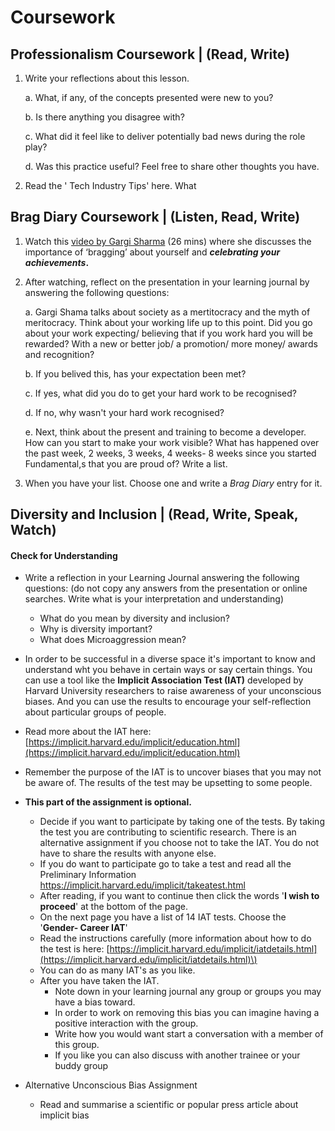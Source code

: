# Coursework

## Professionalism Coursework \| \(Read, Write\)

1. Write your reflections about this lesson. 

   a. What, if any, of the concepts presented were new to you? 

   b. Is there anything you disagree with? 

   c. What did it feel like to deliver potentially bad news during the role play? 

   d. Was this practice useful? Feel free to share other thoughts you have.

2. Read the ' Tech Industry Tips' here. What 



## Brag Diary Coursework \|  \(Listen, Read, Write\) 

1. Watch this [video by Gargi Sharma](https://yougotthis.io/2020-birmingham-gargi-sharma/) \(26 mins\) where she discusses the importance of ‘bragging’ about yourself and _**celebrating your achievements**_**.** 
2. After watching, reflect on the presentation in your learning journal by answering the following questions:

   a. Gargi Shama talks about society as a mertitocracy and the myth of meritocracy.  Think about your working life up to this point. Did you go about your work expecting/ believing that if you work hard you will be rewarded? With a new or better job/ a promotion/ more money/ awards and recognition?

   b. If you belived this, has your expectation been met?   

   c. If yes, what did you do to get your hard work to be recognised?

   d. If no, why wasn't your hard work recognised?

   e. Next, think about the present and training to become a developer.  How can you start to make your work visible? What has happened over the past week, 2 weeks, 3 weeks, 4 weeks- 8 weeks since you started Fundamental,s that you are proud of? Write a list. 

3. When you have your list. Choose one and write a _Brag Diary_ entry for it. 

## Diversity and Inclusion \| \(Read, Write, Speak, Watch\)

#### Check for Understanding

* Write a reflection in your Learning Journal answering the following questions: \(do not copy any answers from the presentation or online searches. Write what is your interpretation and understanding\)

  * What do you mean by diversity and inclusion?
  * Why is diversity important?
  * What does Microaggression mean?

* In order to be successful in a diverse space it's important to know and understand wht you behave in certain ways or say certain things. You can use a tool like the **Implicit Association Test \(IAT\)** developed by Harvard University researchers to raise awareness of your unconscious biases. And you can use the results to encourage your self-reflection about particular groups of people. 
* Read more about the IAT here: [https://implicit.harvard.edu/implicit/education.html](https://implicit.harvard.edu/implicit/education.html)
* Remember the purpose of the IAT is to uncover biases that you may not be aware of. The results of the test may be upsetting to some people.  
* **This part of the assignment is optional.** 
  * Decide if you want to participate by taking one of the tests. By taking the test you are contributing to scientific research. There is an alternative assignment if you choose not to take the IAT. You do not have to share the results with anyone else.
  * If you do want to participate go to take a test and read all the Preliminary Information https://implicit.harvard.edu/implicit/takeatest.html
  * After reading, if you want to continue then click the words '**I wish to proceed**' at the bottom of the page.
  * On the next page you have a list of 14 IAT tests. Choose the '**Gender- Career IAT**'
  * Read the instructions carefully \(more information about how to do the test is here: [https://implicit.harvard.edu/implicit/iatdetails.html](https://implicit.harvard.edu/implicit/iatdetails.html)\)
  * You can do as many IAT's as you like. 
  * After you have taken the IAT. 
    * Note down in your learning journal any group or groups you may have a bias toward.
    * In order to work on removing this bias you can imagine having a positive interaction with the group.
    * Write how you would want start a conversation with a member of this group.
    * If you like you can also discuss with another trainee or your buddy group
* Alternative Unconscious Bias Assignment 
  * Read and summarise a scientific or popular press article about implicit bias

## 



